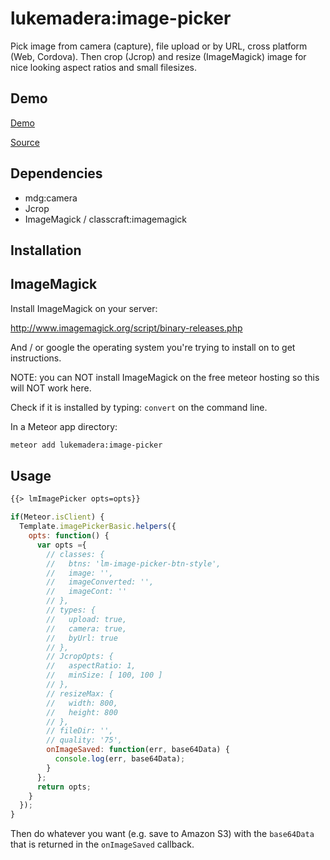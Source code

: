 # lukemadera:image-picker

Pick image from camera (capture), file upload or by URL, cross platform (Web, Cordova). Then crop (Jcrop) and resize (ImageMagick) image for nice looking aspect ratios and small filesizes.


## Demo

[Demo](http://lukemadera-packages.meteor.com/image-picker-basic)

[Source](https://github.com/lukemadera/meteor-packages/tree/master/image-picker/basic)


## Dependencies

- mdg:camera
- Jcrop
- ImageMagick / classcraft:imagemagick


## Installation

## ImageMagick

Install ImageMagick on your server:

http://www.imagemagick.org/script/binary-releases.php

And / or google the operating system you're trying to install on to get
 instructions.

NOTE: you can NOT install ImageMagick on the free meteor hosting so this will
 NOT work here.

Check if it is installed by typing: `convert` on the command line.


In a Meteor app directory:
```bash
meteor add lukemadera:image-picker
```


## Usage

```html
{{> lmImagePicker opts=opts}}
```

```js
if(Meteor.isClient) {
  Template.imagePickerBasic.helpers({
    opts: function() {
      var opts ={
        // classes: {
        //   btns: 'lm-image-picker-btn-style',
        //   image: '',
        //   imageConverted: '',
        //   imageCont: ''
        // },
        // types: {
        //   upload: true,
        //   camera: true,
        //   byUrl: true
        // },
        // JcropOpts: {
        //   aspectRatio: 1,
        //   minSize: [ 100, 100 ]
        // },
        // resizeMax: {
        //   width: 800,
        //   height: 800
        // },
        // fileDir: '',
        // quality: '75',
        onImageSaved: function(err, base64Data) {
          console.log(err, base64Data);
        }
      };
      return opts;
    }
  });
}
```

Then do whatever you want (e.g. save to Amazon S3) with the `base64Data` that is returned in the `onImageSaved` callback.
